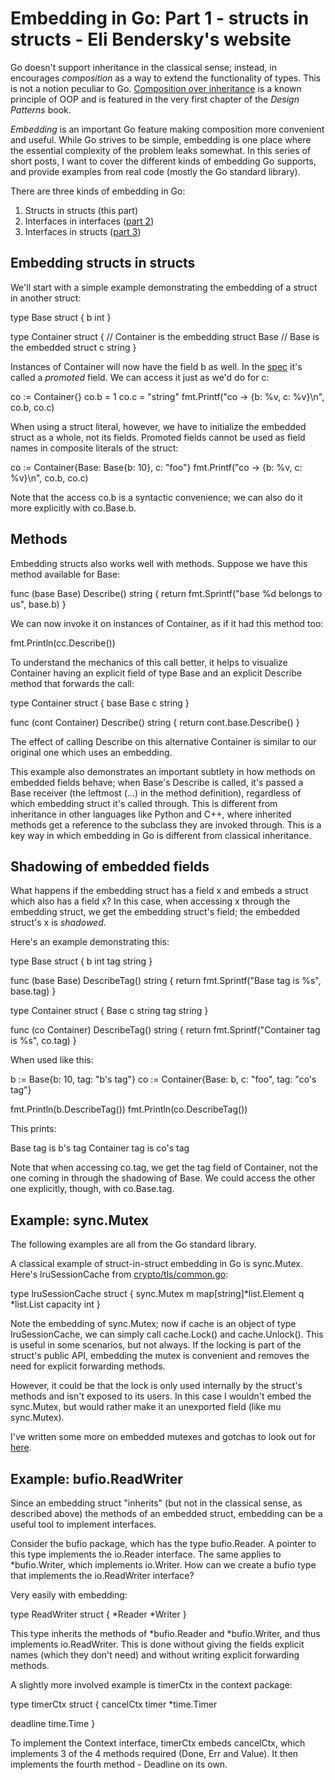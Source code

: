 # Embedding in Go: Part 1 - structs in structs - Eli Bendersky's website
Go doesn't support inheritance in the classical sense; instead, in encourages _composition_ as a way to extend the functionality of types. This is not a notion peculiar to Go. [Composition over inheritance](https://en.wikipedia.org/wiki/Composition_over_inheritance) is a known principle of OOP and is featured in the very first chapter of the _Design Patterns_ book.

_Embedding_ is an important Go feature making composition more convenient and useful. While Go strives to be simple, embedding is one place where the essential complexity of the problem leaks somewhat. In this series of short posts, I want to cover the different kinds of embedding Go supports, and provide examples from real code (mostly the Go standard library).

There are three kinds of embedding in Go:

1.  Structs in structs (this part)
2.  Interfaces in interfaces ([part 2](https://eli.thegreenplace.net/2020/embedding-in-go-part-2-interfaces-in-interfaces/))
3.  Interfaces in structs ([part 3](https://eli.thegreenplace.net/2020/embedding-in-go-part-3-interfaces-in-structs/))

Embedding structs in structs
----------------------------

We'll start with a simple example demonstrating the embedding of a struct in another struct:

type  Base  struct  {
  b  int
}

type  Container  struct  {  // Container is the embedding struct
  Base  // Base is the embedded struct
  c  string
}

Instances of Container will now have the field b as well. In the [spec](https://tip.golang.org/ref/spec) it's called a _promoted_ field. We can access it just as we'd do for c:

co  :=  Container{}
co.b  \=  1
co.c  \=  "string"
fmt.Printf("co -> {b: %v, c: %v}\\n",  co.b,  co.c)

When using a struct literal, however, we have to initialize the embedded struct as a whole, not its fields. Promoted fields cannot be used as field names in composite literals of the struct:

co  :=  Container{Base:  Base{b:  10},  c:  "foo"}
fmt.Printf("co -> {b: %v, c: %v}\\n",  co.b,  co.c)

Note that the access co.b is a syntactic convenience; we can also do it more explicitly with co.Base.b.

Methods
-------

Embedding structs also works well with methods. Suppose we have this method available for Base:

func  (base  Base)  Describe()  string  {
  return  fmt.Sprintf("base %d belongs to us",  base.b)
}

We can now invoke it on instances of Container, as if it had this method too:

fmt.Println(cc.Describe())

To understand the mechanics of this call better, it helps to visualize Container having an explicit field of type Base and an explicit Describe method that forwards the call:

type  Container  struct  {
  base  Base
  c  string
}

func  (cont  Container)  Describe()  string  {
  return  cont.base.Describe()
}

The effect of calling Describe on this alternative Container is similar to our original one which uses an embedding.

This example also demonstrates an important subtlety in how methods on embedded fields behave; when Base's Describe is called, it's passed a Base receiver (the leftmost (...) in the method definition), regardless of which embedding struct it's called through. This is different from inheritance in other languages like Python and C++, where inherited methods get a reference to the subclass they are invoked through. This is a key way in which embedding in Go is different from classical inheritance.

Shadowing of embedded fields
----------------------------

What happens if the embedding struct has a field x and embeds a struct which also has a field x? In this case, when accessing x through the embedding struct, we get the embedding struct's field; the embedded struct's x is _shadowed_.

Here's an example demonstrating this:

type  Base  struct  {
  b  int
  tag  string
}

func  (base  Base)  DescribeTag()  string  {
  return  fmt.Sprintf("Base tag is %s",  base.tag)
}

type  Container  struct  {
  Base
  c  string
  tag  string
}

func  (co  Container)  DescribeTag()  string  {
  return  fmt.Sprintf("Container tag is %s",  co.tag)
}

When used like this:

b  :=  Base{b:  10,  tag:  "b's tag"}
co  :=  Container{Base:  b,  c:  "foo",  tag:  "co's tag"}

fmt.Println(b.DescribeTag())
fmt.Println(co.DescribeTag())

This prints:

Base tag is b's tag
Container tag is co's tag

Note that when accessing co.tag, we get the tag field of Container, not the one coming in through the shadowing of Base. We could access the other one explicitly, though, with co.Base.tag.

Example: sync.Mutex
-------------------

The following examples are all from the Go standard library.

A classical example of struct-in-struct embedding in Go is sync.Mutex. Here's lruSessionCache from [crypto/tls/common.go](https://golang.org/src/crypto/tls/common.go):

type  lruSessionCache  struct  {
  sync.Mutex
  m  map\[string\]\*list.Element
  q  \*list.List
  capacity  int
}

Note the embedding of sync.Mutex; now if cache is an object of type lruSessionCache, we can simply call cache.Lock() and cache.Unlock(). This is useful in some scenarios, but not always. If the locking is part of the struct's public API, embedding the mutex is convenient and removes the need for explicit forwarding methods.

However, it could be that the lock is only used internally by the struct's methods and isn't exposed to its users. In this case I wouldn't embed the sync.Mutex, but would rather make it an unexported field (like mu sync.Mutex).

I've written some more on embedded mutexes and gotchas to look out for [here](https://eli.thegreenplace.net/2018/beware-of-copying-mutexes-in-go/).

Example: bufio.ReadWriter
-------------------------

Since an embedding struct "inherits" (but not in the classical sense, as described above) the methods of an embedded struct, embedding can be a useful tool to implement interfaces.

Consider the bufio package, which has the type bufio.Reader. A pointer to this type implements the io.Reader interface. The same applies to \*bufio.Writer, which implements io.Writer. How can we create a bufio type that implements the io.ReadWriter interface?

Very easily with embedding:

type  ReadWriter  struct  {
  \*Reader
  \*Writer
}

This type inherits the methods of \*bufio.Reader and \*bufio.Writer, and thus implements io.ReadWriter. This is done without giving the fields explicit names (which they don't need) and without writing explicit forwarding methods.

A slightly more involved example is timerCtx in the context package:

type  timerCtx  struct  {
  cancelCtx
  timer  \*time.Timer

  deadline  time.Time
}

To implement the Context interface, timerCtx embeds cancelCtx, which implements 3 of the 4 methods required (Done, Err and Value). It then implements the fourth method - Deadline on its own.